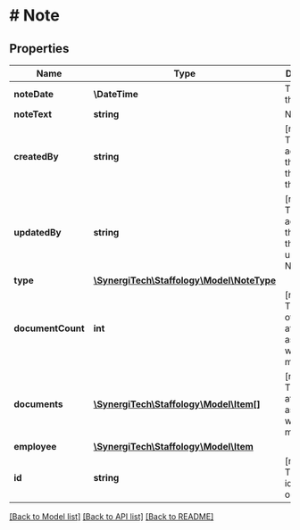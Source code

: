 # # Note

## Properties

Name | Type | Description | Notes
------------ | ------------- | ------------- | -------------
**noteDate** | **\DateTime** | The date of the note | [optional]
**noteText** | **string** | Note text | [optional]
**createdBy** | **string** | [readonly] The email address of the user that create the Note | [optional]
**updatedBy** | **string** | [readonly] The email address of the user that last updated the Note | [optional]
**type** | [**\SynergiTech\Staffology\Model\NoteType**](NoteType.md) |  | [optional]
**documentCount** | **int** | [readonly] The number of attachments associated with this model | [optional]
**documents** | [**\SynergiTech\Staffology\Model\Item[]**](Item.md) | [readonly] The attachments associated with this model | [optional]
**employee** | [**\SynergiTech\Staffology\Model\Item**](Item.md) |  | [optional]
**id** | **string** | [readonly] The unique id of the object | [optional] [readonly]

[[Back to Model list]](../../README.md#models) [[Back to API list]](../../README.md#endpoints) [[Back to README]](../../README.md)
